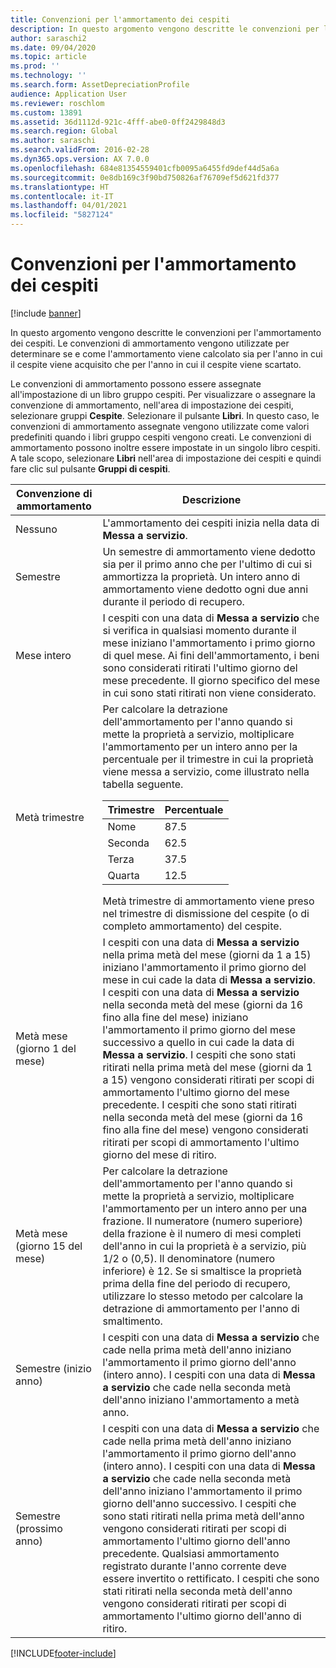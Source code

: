 ```yaml
---
title: Convenzioni per l'ammortamento dei cespiti
description: In questo argomento vengono descritte le convenzioni per l'ammortamento dei cespiti.
author: saraschi2
ms.date: 09/04/2020
ms.topic: article
ms.prod: ''
ms.technology: ''
ms.search.form: AssetDepreciationProfile
audience: Application User
ms.reviewer: roschlom
ms.custom: 13891
ms.assetid: 36d1112d-921c-4fff-abe0-0ff2429848d3
ms.search.region: Global
ms.author: saraschi
ms.search.validFrom: 2016-02-28
ms.dyn365.ops.version: AX 7.0.0
ms.openlocfilehash: 684e81354559401cfb0095a6455fd9def44d5a6a
ms.sourcegitcommit: 0e8db169c3f90bd750826af76709ef5d621fd377
ms.translationtype: HT
ms.contentlocale: it-IT
ms.lasthandoff: 04/01/2021
ms.locfileid: "5827124"
---
```

# <a name="fixed-asset-depreciation-conventions"></a>Convenzioni per l'ammortamento dei cespiti

[!include [banner](../includes/banner.md)]

In questo argomento vengono descritte le convenzioni per l'ammortamento dei cespiti. Le convenzioni di ammortamento vengono utilizzate per determinare se e come l'ammortamento viene calcolato sia per l'anno in cui il cespite viene acquisito che per l'anno in cui il cespite viene scartato.

Le convenzioni di ammortamento possono essere assegnate all'impostazione di un libro gruppo cespiti. Per visualizzare o assegnare la convenzione di ammortamento, nell'area di impostazione dei cespiti, selezionare gruppi **Cespite**. Selezionare il pulsante **Libri**. In questo caso, le convenzioni di ammortamento assegnate vengono utilizzate come valori predefiniti quando i libri gruppo cespiti vengono creati. Le convenzioni di ammortamento possono inoltre essere impostate in un singolo libro cespiti. A tale scopo, selezionare **Libri** nell'area di impostazione dei cespiti e quindi fare clic sul pulsante **Gruppi di cespiti**.

| Convenzione di ammortamento   | Descrizione |
|---------------------------|-------------|
| Nessuno                      | L'ammortamento dei cespiti inizia nella data di <strong>Messa a servizio</strong>. |
| Semestre                 | Un semestre di ammortamento viene dedotto sia per il primo anno che per l'ultimo di cui si ammortizza la proprietà. Un intero anno di ammortamento viene dedotto ogni due anni durante il periodo di recupero. |
| Mese intero                | I cespiti con una data di <strong>Messa a servizio</strong> che si verifica in qualsiasi momento durante il mese iniziano l'ammortamento i primo giorno di quel mese. Ai fini dell'ammortamento, i beni sono considerati ritirati l'ultimo giorno del mese precedente. Il giorno specifico del mese in cui sono stati ritirati non viene considerato. |
| Metà trimestre               | Per calcolare la detrazione dell'ammortamento per l'anno quando si mette la proprietà a servizio, moltiplicare l'ammortamento per un intero anno per la percentuale per il trimestre in cui la proprietà viene messa a servizio, come illustrato nella tabella seguente.<table><thead><tr><th>Trimestre</th><th>Percentuale</th></tr></thead><tbody><tr><td>Nome</td><td>87.5</td></tr><tr><td>Seconda</td><td>62.5</td></tr><tr><td>Terza</td><td>37.5</td></tr><tr><td>Quarta</td><td>12.5</td></tr></tbody></table>Metà trimestre di ammortamento viene preso nel trimestre di dismissione del cespite (o di completo ammortamento) del cespite. |
| Metà mese (giorno 1 del mese)  | I cespiti con una data di <strong>Messa a servizio</strong> nella prima metà del mese (giorni da 1 a 15) iniziano l'ammortamento il primo giorno del mese in cui cade la data di <strong>Messa a servizio</strong>. I cespiti con una data di <strong>Messa a servizio</strong> nella seconda metà del mese (giorni da 16 fino alla fine del mese) iniziano l'ammortamento il primo giorno del mese successivo a quello in cui cade la data di <strong>Messa a servizio</strong>. I cespiti che sono stati ritirati nella prima metà del mese (giorni da 1 a 15) vengono considerati ritirati per scopi di ammortamento l'ultimo giorno del mese precedente. I cespiti che sono stati ritirati nella seconda metà del mese (giorni da 16 fino alla fine del mese) vengono considerati ritirati per scopi di ammortamento l'ultimo giorno del mese di ritiro. |
| Metà mese (giorno 15 del mese) | Per calcolare la detrazione dell'ammortamento per l'anno quando si mette la proprietà a servizio, moltiplicare l'ammortamento per un intero anno per una frazione. Il numeratore (numero superiore) della frazione è il numero di mesi completi dell'anno in cui la proprietà è a servizio, più 1/2 o (0,5). Il denominatore (numero inferiore) è 12. Se si smaltisce la proprietà prima della fine del periodo di recupero, utilizzare lo stesso metodo per calcolare la detrazione di ammortamento per l'anno di smaltimento. |
| Semestre (inizio anno) | I cespiti con una data di <strong>Messa a servizio</strong> che cade nella prima metà dell'anno iniziano l'ammortamento il primo giorno dell'anno (intero anno). I cespiti con una data di <strong>Messa a servizio</strong> che cade nella seconda metà dell'anno iniziano l'ammortamento a metà anno. |
| Semestre (prossimo anno)     | I cespiti con una data di <strong>Messa a servizio</strong> che cade nella prima metà dell'anno iniziano l'ammortamento il primo giorno dell'anno (intero anno). I cespiti con una data di <strong>Messa a servizio</strong> che cade nella seconda metà dell'anno iniziano l'ammortamento il primo giorno dell'anno successivo. I cespiti che sono stati ritirati nella prima metà dell'anno vengono considerati ritirati per scopi di ammortamento l'ultimo giorno dell'anno precedente. Qualsiasi ammortamento registrato durante l'anno corrente deve essere invertito o rettificato. I cespiti che sono stati ritirati nella seconda metà dell'anno vengono considerati ritirati per scopi di ammortamento l'ultimo giorno dell'anno di ritiro. |


[!INCLUDE[footer-include](../../includes/footer-banner.md)]